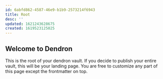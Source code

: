```yaml
---
id: 6abfd862-4587-46e9-b1b9-2573214f6943
title: Root
desc: ''
updated: 1621243628675
created: 1619523125025
---
```


## Welcome to Dendron

This is the root of your dendron vault. If you decide to publish your entire vault, this will be your landing page. You are free to customize any part of this page except the frontmatter on top.
